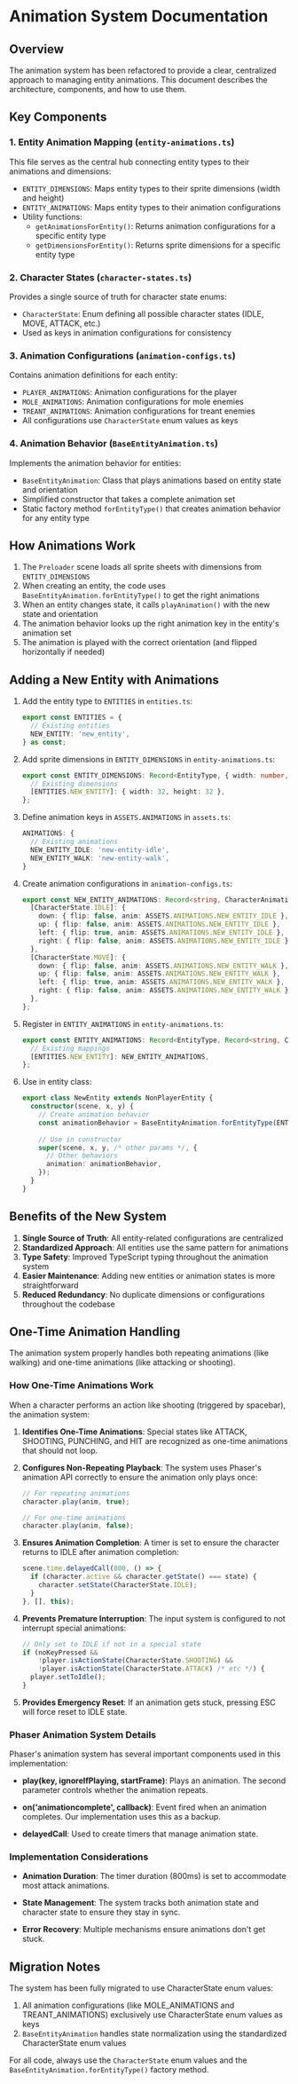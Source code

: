 # Animation System Documentation

## Overview

The animation system has been refactored to provide a clear, centralized approach to managing entity animations. This document describes the architecture, components, and how to use them.

## Key Components

### 1. Entity Animation Mapping (`entity-animations.ts`)

This file serves as the central hub connecting entity types to their animations and dimensions:

- `ENTITY_DIMENSIONS`: Maps entity types to their sprite dimensions (width and height)
- `ENTITY_ANIMATIONS`: Maps entity types to their animation configurations
- Utility functions:
  - `getAnimationsForEntity()`: Returns animation configurations for a specific entity type
  - `getDimensionsForEntity()`: Returns sprite dimensions for a specific entity type

### 2. Character States (`character-states.ts`)

Provides a single source of truth for character state enums:

- `CharacterState`: Enum defining all possible character states (IDLE, MOVE, ATTACK, etc.)
- Used as keys in animation configurations for consistency

### 3. Animation Configurations (`animation-configs.ts`)

Contains animation definitions for each entity:

- `PLAYER_ANIMATIONS`: Animation configurations for the player
- `MOLE_ANIMATIONS`: Animation configurations for mole enemies
- `TREANT_ANIMATIONS`: Animation configurations for treant enemies
- All configurations use `CharacterState` enum values as keys

### 4. Animation Behavior (`BaseEntityAnimation.ts`)

Implements the animation behavior for entities:

- `BaseEntityAnimation`: Class that plays animations based on entity state and orientation
- Simplified constructor that takes a complete animation set
- Static factory method `forEntityType()` that creates animation behavior for any entity type

## How Animations Work

1. The `Preloader` scene loads all sprite sheets with dimensions from `ENTITY_DIMENSIONS`
2. When creating an entity, the code uses `BaseEntityAnimation.forEntityType()` to get the right animations
3. When an entity changes state, it calls `playAnimation()` with the new state and orientation
4. The animation behavior looks up the right animation key in the entity's animation set
5. The animation is played with the correct orientation (and flipped horizontally if needed)

## Adding a New Entity with Animations

1. Add the entity type to `ENTITIES` in `entities.ts`:
   ```typescript
   export const ENTITIES = {
     // Existing entities
     NEW_ENTITY: 'new_entity',
   } as const;
   ```

2. Add sprite dimensions in `ENTITY_DIMENSIONS` in `entity-animations.ts`:
   ```typescript
   export const ENTITY_DIMENSIONS: Record<EntityType, { width: number, height: number }> = {
     // Existing dimensions
     [ENTITIES.NEW_ENTITY]: { width: 32, height: 32 },
   };
   ```

3. Define animation keys in `ASSETS.ANIMATIONS` in `assets.ts`:
   ```typescript
   ANIMATIONS: {
     // Existing animations
     NEW_ENTITY_IDLE: 'new-entity-idle',
     NEW_ENTITY_WALK: 'new-entity-walk',
   }
   ```

4. Create animation configurations in `animation-configs.ts`:
   ```typescript
   export const NEW_ENTITY_ANIMATIONS: Record<string, CharacterAnimation> = {
     [CharacterState.IDLE]: {
       down: { flip: false, anim: ASSETS.ANIMATIONS.NEW_ENTITY_IDLE },
       up: { flip: false, anim: ASSETS.ANIMATIONS.NEW_ENTITY_IDLE },
       left: { flip: true, anim: ASSETS.ANIMATIONS.NEW_ENTITY_IDLE },
       right: { flip: false, anim: ASSETS.ANIMATIONS.NEW_ENTITY_IDLE },
     },
     [CharacterState.MOVE]: {
       down: { flip: false, anim: ASSETS.ANIMATIONS.NEW_ENTITY_WALK },
       up: { flip: false, anim: ASSETS.ANIMATIONS.NEW_ENTITY_WALK },
       left: { flip: true, anim: ASSETS.ANIMATIONS.NEW_ENTITY_WALK },
       right: { flip: false, anim: ASSETS.ANIMATIONS.NEW_ENTITY_WALK },
     },
   };
   ```

5. Register in `ENTITY_ANIMATIONS` in `entity-animations.ts`:
   ```typescript
   export const ENTITY_ANIMATIONS: Record<EntityType, Record<string, CharacterAnimation>> = {
     // Existing mappings
     [ENTITIES.NEW_ENTITY]: NEW_ENTITY_ANIMATIONS,
   };
   ```

6. Use in entity class:
   ```typescript
   export class NewEntity extends NonPlayerEntity {
     constructor(scene, x, y) {
       // Create animation behavior
       const animationBehavior = BaseEntityAnimation.forEntityType(ENTITIES.NEW_ENTITY);
       
       // Use in constructor
       super(scene, x, y, /* other params */, {
         // Other behaviors
         animation: animationBehavior,
       });
     }
   }
   ```

## Benefits of the New System

1. **Single Source of Truth**: All entity-related configurations are centralized
2. **Standardized Approach**: All entities use the same pattern for animations
3. **Type Safety**: Improved TypeScript typing throughout the animation system
4. **Easier Maintenance**: Adding new entities or animation states is more straightforward
5. **Reduced Redundancy**: No duplicate dimensions or configurations throughout the codebase

## One-Time Animation Handling

The animation system properly handles both repeating animations (like walking) and one-time animations (like attacking or shooting).

### How One-Time Animations Work

When a character performs an action like shooting (triggered by spacebar), the animation system:

1. **Identifies One-Time Animations**: Special states like ATTACK, SHOOTING, PUNCHING, and HIT are recognized as one-time animations that should not loop.

2. **Configures Non-Repeating Playback**: The system uses Phaser's animation API correctly to ensure the animation only plays once:
   ```typescript
   // For repeating animations
   character.play(anim, true);
   
   // For one-time animations
   character.play(anim, false);
   ```

3. **Ensures Animation Completion**: A timer is set to ensure the character returns to IDLE after animation completion:
   ```typescript
   scene.time.delayedCall(800, () => {
     if (character.active && character.getState() === state) {
       character.setState(CharacterState.IDLE);
     }
   }, [], this);
   ```

4. **Prevents Premature Interruption**: The input system is configured to not interrupt special animations:
   ```typescript
   // Only set to IDLE if not in a special state
   if (noKeyPressed && 
       !player.isActionState(CharacterState.SHOOTING) && 
       !player.isActionState(CharacterState.ATTACK) /* etc */) {
     player.setToIdle();
   }
   ```

5. **Provides Emergency Reset**: If an animation gets stuck, pressing ESC will force reset to IDLE state.

### Phaser Animation System Details

Phaser's animation system has several important components used in this implementation:

- **play(key, ignoreIfPlaying, startFrame)**: Plays an animation. The second parameter controls whether the animation repeats.
  
- **on('animationcomplete', callback)**: Event fired when an animation completes. Our implementation uses this as a backup.
  
- **delayedCall**: Used to create timers that manage animation state.

### Implementation Considerations

- **Animation Duration**: The timer duration (800ms) is set to accommodate most attack animations.
  
- **State Management**: The system tracks both animation state and character state to ensure they stay in sync.
  
- **Error Recovery**: Multiple mechanisms ensure animations don't get stuck.

## Migration Notes

The system has been fully migrated to use CharacterState enum values:

1. All animation configurations (like MOLE_ANIMATIONS and TREANT_ANIMATIONS) exclusively use CharacterState enum values as keys
2. `BaseEntityAnimation` handles state normalization using the standardized CharacterState enum values

For all code, always use the `CharacterState` enum values and the `BaseEntityAnimation.forEntityType()` factory method. 